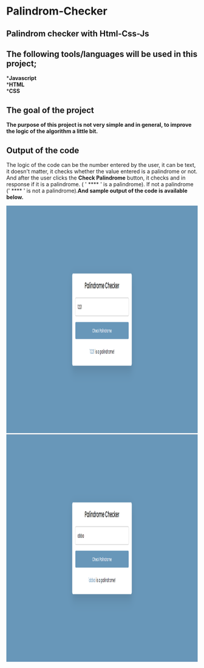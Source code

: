 # Palindrom-Checker
## Palindrom checker with Html-Css-Js

## The following tools/languages will be used in this project;
***Javascript**<br>
***HTML**<br>
***CSS**

## The goal of the project
**The purpose of this project is not very simple and in general, to improve the logic of the algorithm a little bit. <br>**


## Output of the code
The logic of the code can be the number entered by the user, it can be text, it doesn't matter, it checks whether the value entered is a palindrome or not. And after the user clicks the **Check Palindrome** button, it checks and in response if it is a palindrome.
( ' **** ' is a palindrome). If not a palindrome
(' **** '  is not a palindrome).**And sample output of the code is available below.**


<img src="https://github.com/nurettinyavuz/Palindrom-Checker/blob/master/Example%20Photo/photo.png?raw=true" alt="alt text" width="1100" height="600">
<img src="https://github.com/nurettinyavuz/Palindrom-Checker/blob/master/Example%20Photo/photo-2.png?raw=true" alt="alt text" width="1100" height="600">



